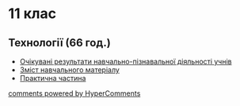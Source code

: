 <div id="hypercomments_widget" class="js-hypercomments-widget invisible"></div>

# 11 клас 

## Технології (66 год.)

<ul>
    <li><a href="2/ochikuvani_rezultaty.md">Очікувані результати навчально-пізнавальної діяльності учнів</a></li>
    <li><a href="2/zmist_navchalnoho_materialu.md">Зміст навчального матеріалу</a></li>
    <li><a href="2/praktychna_chastyna.md">Практична частина</a></li>
</ul>

<div class="js-hypercomments-container">
<a href="http://hypercomments.com" class="hc-link" title="comments widget">comments powered by HyperComments</a>
</div>